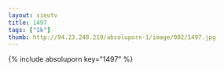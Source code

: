 ```yaml
--- 
layout: sieutv
title: 1497
tags: ["1k"]
thumb: http://94.23.248.219/absoluporn-1/image/002/1497.jpg
---
```

{% include absoluporn key="1497" %} 
